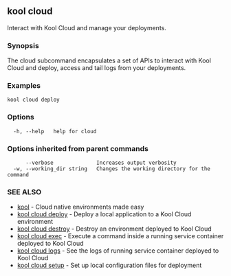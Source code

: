 ## kool cloud

Interact with Kool Cloud and manage your deployments.

### Synopsis

The cloud subcommand encapsulates a set of APIs to interact with Kool Cloud and deploy, access and tail logs from your deployments.

### Examples

```
kool cloud deploy
```

### Options

```
  -h, --help   help for cloud
```

### Options inherited from parent commands

```
      --verbose              Increases output verbosity
  -w, --working_dir string   Changes the working directory for the command
```

### SEE ALSO

* [kool](kool)	 - Cloud native environments made easy
* [kool cloud deploy](kool_cloud_deploy)	 - Deploy a local application to a Kool Cloud environment
* [kool cloud destroy](kool_cloud_destroy)	 - Destroy an environment deployed to Kool Cloud
* [kool cloud exec](kool_cloud_exec)	 - Execute a command inside a running service container deployed to Kool Cloud
* [kool cloud logs](kool_cloud_logs)	 - See the logs of running service container deployed to Kool Cloud
* [kool cloud setup](kool_cloud_setup)	 - Set up local configuration files for deployment

